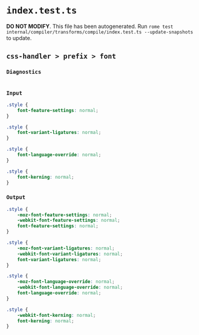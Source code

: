 # `index.test.ts`

**DO NOT MODIFY**. This file has been autogenerated. Run `rome test internal/compiler/transforms/compile/index.test.ts --update-snapshots` to update.

## `css-handler > prefix > font`

### `Diagnostics`

```

```

### `Input`

```css
.style {
	font-feature-settings: normal;
}

.style {
	font-variant-ligatures: normal;
}

.style {
	font-language-override: normal;
}

.style {
	font-kerning: normal;
}

```

### `Output`

```css
.style {
	-moz-font-feature-settings: normal;
	-webkit-font-feature-settings: normal;
	font-feature-settings: normal;
}

.style {
	-moz-font-variant-ligatures: normal;
	-webkit-font-variant-ligatures: normal;
	font-variant-ligatures: normal;
}

.style {
	-moz-font-language-override: normal;
	-webkit-font-language-override: normal;
	font-language-override: normal;
}

.style {
	-webkit-font-kerning: normal;
	font-kerning: normal;
}

```
